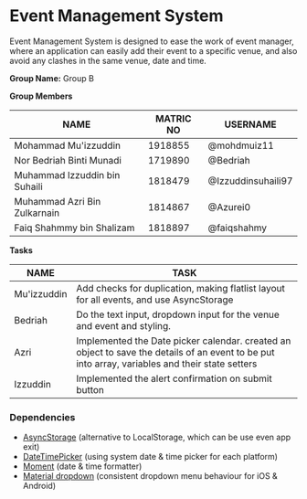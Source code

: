 # Event Management System
Event Management System is designed to ease the work of event manager, where an application can easily add their event to a specific venue, and also avoid any clashes in the same venue, date and time.

**Group Name:** Group B

**Group Members**

NAME | MATRIC NO | USERNAME
------------ | ------------- | ----------------
Mohammad Mu'izzuddin | 1918855 | @mohdmuiz11
Nor Bedriah Binti Munadi | 1719890 | @Bedriah
Muhammad Izzuddin bin Suhaili | 1818479 | @Izzuddinsuhaili97
Muhammad Azri Bin Zulkarnain | 1814867 | @Azurei0
Faiq Shahmmy bin Shalizam | 1818897 | @faiqshahmy

**Tasks**

NAME | TASK
------------ | -------------
Mu'izzuddin | Add checks for duplication, making flatlist layout for all events, and use AsyncStorage
Bedriah | Do the text input, dropdown input for the venue and event and styling.
Azri | Implemented the Date picker calendar. created an object to save the details of an event to be put into array, variables and their state setters
Izzuddin | Implemented the alert confirmation on submit button

### Dependencies
- [AsyncStorage](https://react-native-async-storage.github.io/async-storage/docs/usage) (alternative to LocalStorage, which can be use even app exit)
- [DateTimePicker](https://github.com/react-native-datetimepicker/datetimepicker) (using system date & time picker for each platform)
- [Moment](https://momentjs.com/docs/#/use-it/) (date & time formatter)
- [Material dropdown](https://github.com/n4kz/react-native-material-dropdown) (consistent dropdown menu behaviour for iOS & Android)
